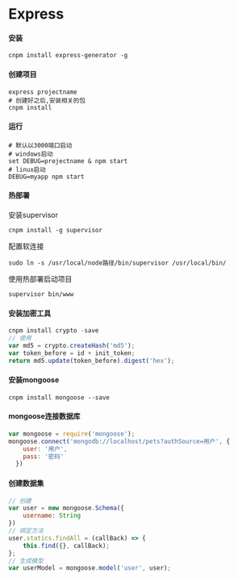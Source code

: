 # Express

#### 安装

```shell
cnpm install express-generator -g
```

#### 创建项目

```shell
express projectname
# 创建好之后,安装相关的包
cnpm install
```

#### 运行

```shell
# 默认以3000端口启动
# windows启动
set DEBUG=projectname & npm start
# linux启动 
DEBUG=myapp npm start
```

#### 热部署

安装supervisor

```shell
cnpm install -g supervisor
```

配置软连接

```shell
sudo ln -s /usr/local/node路径/bin/supervisor /usr/local/bin/
```

使用热部署启动项目

```
supervisor bin/www
```

#### 安装加密工具

```js
cnpm install crypto -save
// 使用
var md5 = crypto.createHash('md5');
var token_before = id + init_token;
return md5.update(token_before).digest('hex');
```



#### 安装mongoose

```shell
cnpm install mongoose --save
```

#### mongoose连接数据库

```js
var mongoose = require('mongoose');
mongoose.connect('mongodb://localhost/pets?authSource=用户', {
    user: '用户',
    pass: '密码'
  })
```

#### 创建数据集

```js
// 创建
var user = new mongoose.Schema({
    username: String
})
// 绑定方法
user.statics.findAll = (callBack) => {
    this.find({}, callBack);
};
// 生成模型
var userModel = mongoose.model('user', user);
```

